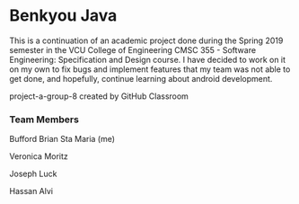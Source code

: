 # Benkyou Java

This is a continuation of an academic project done during the Spring 2019 semester in the VCU College of Engineering CMSC 355 - Software Engineering: Specification and Design course. I have decided to work on it on my own to fix bugs and implement features that my team was not able to get done, and hopefully, continue learning about android development.

project-a-group-8 created by GitHub Classroom

### Team Members
Bufford Brian Sta Maria (me)

Veronica Moritz

Joseph Luck

Hassan Alvi
